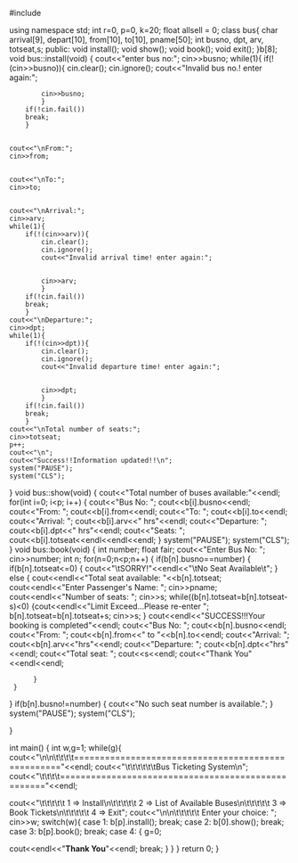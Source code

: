 #include<iostream>

using namespace std;
int r=0, p=0, k=20;
float allsell = 0;
class bus{
	char arrival[9], depart[10], from[10], to[10], pname[50];
	int busno, dpt, arv, totseat,s;
	public:
	      void install();
		  void show();
		  void book();
		  void exit(); 
}b[8];
void bus::install(void)
{
	cout<<"enter bus no:";
	cin>>busno;
	while(1){
		if(!(cin>>busno)){
			cin.clear();
            cin.ignore();
            cout<<"Invalid bus no.! enter again:";
		
		
			cin>>busno;
			}
		if(!cin.fail())
		break;
		}
		
	
	cout<<"\nFrom:";
	cin>>from;
	
	
	cout<<"\nTo:";
	cin>>to;
	
	
	cout<<"\nArrival:";
	cin>>arv;
	while(1){
		if(!(cin>>arv)){
			cin.clear();
            cin.ignore();
            cout<<"Invalid arrival time! enter again:";
		
		
			cin>>arv;
			}
		if(!cin.fail())
		break;
		}
	cout<<"\nDeparture:";
	cin>>dpt;
	while(1){
		if(!(cin>>dpt)){
			cin.clear();
            cin.ignore();
            cout<<"Invalid departure time! enter again:";
		
		
			cin>>dpt;
			}
		if(!cin.fail())
		break;
		}
	cout<<"\nTotal number of seats:";
	cin>>totseat;
	p++;
	cout<<"\n";
	cout<<"Success!!Information updated!!\n";
	system("PAUSE");
	system("CLS");
}
void bus::show(void)
{
	cout<<"Total number of buses available:"<<endl;
	for(int i=0; i<p; i++)
	         {
	         	cout<<"Bus No: ";
	         	cout<<b[i].busno<<endl;
	         	cout<<"From: ";
	         	cout<<b[i].from<<endl;
	         	cout<<"To: ";
	         	cout<<b[i].to<<endl;
	         	cout<<"Arrival: ";
	         	cout<<b[i].arv<<" hrs"<<endl;
	         	cout<<"Departure: ";
	         	cout<<b[i].dpt<<" hrs"<<endl;
	         	cout<<"Seats: ";
	         	cout<<b[i].totseat<<endl<<endl<<endl;
			 }
			 system("PAUSE");
			 system("CLS");
}
void bus::book(void)
{
int number;
float fair;
	cout<<"Enter Bus No: ";
	cin>>number;
	int n;
 for(n=0;n<p;n++)
 {
	 if(b[n].busno==number)
	 {
		if(b[n].totseat<=0)
		{
		cout<<"\tSORRY!"<<endl<<"\tNo  Seat Available\t";
		}
		else
		{
		 cout<<endl<<"Total seat available: "<<b[n].totseat;
		 cout<<endl<<"Enter Passenger's Name: ";
		 cin>>pname;
		 cout<<endl<<"Number of seats: ";
		 cin>>s;
		 while((b[n].totseat=b[n].totseat-s)<0)
			 {cout<<endl<<"Limit Exceed...Please re-enter ";
			 b[n].totseat=b[n].totseat+s;
				cin>>s;
		 }
cout<<endl<<"SUCCESS!!!Your booking is completed"<<endl;
cout<<"Bus No: ";
cout<<b[n].busno<<endl;
cout<<"From: ";
cout<<b[n].from<<" to "<<b[n].to<<endl;
cout<<"Arrival: ";
cout<<b[n].arv<<"hrs"<<endl;
cout<<"Departure: ";
cout<<b[n].dpt<<"hrs"<<endl;
cout<<"Total seat: ";
cout<<s<<endl;
cout<<"Thank You"<<endl<<endl;

		  }
	 }

 }
 if(b[n].busno!=number)
 {
 	cout<<"No such seat number is available.";
 }
system("PAUSE");
system("CLS");

}

int main()
 {
	int w,g=1;
 while(g){
 cout<<"\n\n\t\t\t\t==================================================="<<endl;
 cout<<"\t\t\t\t\t\tBus Ticketing System\n";
 cout<<"\t\t\t\t==================================================="<<endl;

 cout<<"\t\t\t\t\t 1 => Install\n\t\t\t\t\t 2 => List of Available Buses\n\t\t\t\t\t 3 => Book Tickets\n\t\t\t\t\t 4 => Exit";
 cout<<"\n\n\t\t\t\t\t Enter your choice: ";
 cin>>w;
 switch(w){
 case 1:
	b[p].install();
	break;
 case 2:
	 b[0].show();
     break;
 case 3:
	b[p].book();
    break;
 case 4:
	 {
g=0;

cout<<endl<<"********Thank You********"<<endl;
break;
	 }
 }
}
return 0;
}	
